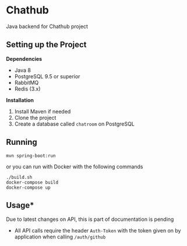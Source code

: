 # Chathub

Java backend for Chathub project

## Setting up the Project

**Dependencies**

* Java 8
* PostgreSQL 9.5 or superior
* RabbitMQ
* Redis (3.x)

**Installation**

1. Install Maven if needed
2. Clone the project
3. Create a database called `chatroom` on PostgreSQL

## Running
```
mvn spring-boot:run
```

or you can run with Docker with the following commands

```
./build.sh
docker-compose build
docker-compose up
```

## Usage*


Due to latest changes on API, this is part of documentation is pending


* All API calls require the header `Auth-Token` with the token given on by application when calling `/auth/github`
